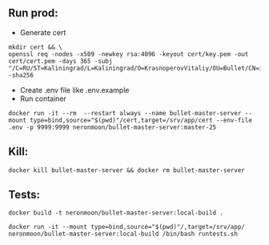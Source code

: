 ## Run prod:
- Generate cert
```
mkdir cert && \
openssl req -nodes -x509 -newkey rsa:4096 -keyout cert/key.pem -out cert/cert.pem -days 365 -subj "/C=RU/ST=Kaliningrad/L=Kaliningrad/O=KrasnoperovVitaliy/OU=Bullet/CN=ip.krasnoperov.tk" -sha256
```
- Create .env file like .env.example
- Run container
```
docker run -it --rm  --restart always --name bullet-master-server --mount type=bind,source="$(pwd)"/cert,target=/srv/app/cert --env-file .env -p 9999:9999 neronmoon/bullet-master-server:master-25
```

## Kill:
```
docker kill bullet-master-server && docker rm bullet-master-server
```

## Tests:
```
docker build -t neronmoon/bullet-master-server:local-build .

docker run -it --mount type=bind,source="$(pwd)"/,target=/srv/app/ neronmoon/bullet-master-server:local-build /bin/bash runtests.sh
```
